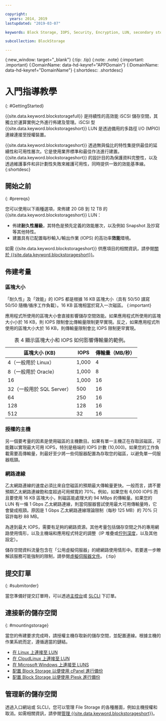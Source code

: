 ```yaml
---

copyright:
  years: 2014, 2019
lastupdated: "2019-03-07"

keywords: Block Storage, IOPS, Security, Encryption, LUN, secondary storage, mount storage, provision storage, ISCSI, MPIO, redundant

subcollection: BlockStorage

---
```

{:new_window: target="_blank"}
{:tip: .tip}
{:note: .note}
{:important: .important}
{:DomainName: data-hd-keyref="APPDomain"}
{:DomainName: data-hd-keyref="DomainName"}
{:shortdesc: .shortdesc}

# 入門指導教學
{: #GettingStarted}

{{site.data.keyword.blockstoragefull}} 是持續性的高效能 iSCSI 儲存空間，其獨立於運算實例之外進行佈建及管理。iSCSI 型 {{site.data.keyword.blockstorageshort}} LUN 是透過備用的多路徑 I/O (MPIO) 連線連接至授權裝置。

{{site.data.keyword.blockstorageshort}} 透過無與倫比的特性集提供最佳的延續性和可用性層次。它是使用業界標準和最佳作法進行建置。{{site.data.keyword.blockstorageshort}} 的設計目的為保護資料完整性，以及透過維護事件和非計劃性失敗來維護可用性，同時提供一致的效能基準線。{:shortdesc}

## 開始之前
{: #prereqs}

您可以使用以下兩種選項，來佈建 20 GB 到 12 TB 的 {{site.data.keyword.blockstorageshort}} LUN：<br/>
- 佈建**耐久性層級**，其特色是預先定義的效能層次，以及例如 Snapshot 及抄寫等其他特性。
- 建置具有已配置每秒輸入/輸出作業 (IOPS) 的高功率**效能**環境。

如需 {{site.data.keyword.blockstorageshort}} 供應項目的相關資訊，請參閱[關於 {{site.data.keyword.blockstorageshort}}](/docs/infrastructure/BlockStorage?topic=BlockStorage-About)。

## 佈建考量

### 區塊大小

「耐久性」及「效能」的 IOPS 都是根據 16 KB 區塊大小（具有 50/50 讀寫 50/50 隨機/循序工作負載）。16 KB 區塊相當於寫入一次磁區。
{:important}

應用程式所使用的區塊大小會直接影響儲存空間效能。如果應用程式所使用的區塊大小小於 16 KB，則 IOPS 限制會比傳輸量限制更早實現。反之，如果應用程式所使用的區塊大小大於 16 KB，則傳輸量限制會比 IOPS 限制更早實現。

<table>
  <caption>表 4 顯示區塊大小和 IOPS 如何影響傳輸量的範例。</caption>
        <colgroup>
          <col/>
          <col/>
          <col/>
        </colgroup>
        <thead>
          <tr>
            <th>區塊大小 (KB)</th>
            <th>IOPS</th>
            <th>傳輸量（MB/秒）</th>
          </tr>
        </thead>
        <tbody>
          <tr>
            <td>4（一般用於 Linux）</td>
            <td>1,000</td>
            <td>4</td>
          </tr>
          <tr>
            <td>8（一般用於 Oracle）</td>
            <td>1,000</td>
            <td>8</td>
          </tr>
          <tr>
            <td>16</td>
            <td>1,000</td>
            <td>16</td>
          </tr>
          <tr>
            <td>32（一般用於 SQL Server）</td>
            <td>500</td>
            <td>16</td>
          </tr>          
          <tr>
            <td>64</td>
            <td>250</td>
            <td>16</td>
          </tr>
          <tr>
            <td>128</td>
            <td>128</td>
            <td>16</td>
          </tr>
          <tr>
            <td>512</td>
            <td>32</td>
            <td>16</td>
          </tr>
        </tbody>
</table>

### 授權的主機

另一個要考量的因素是使用磁區的主機數目。如果有單一主機正在存取該磁區，可能難以實現最大可用 IOPS，特別是極端的 IOPS 計數 (10,000)。如果您的工作負載需要高傳輸量，則最好至少將一些伺服器配置為存取您的磁區，以避免單一伺服器瓶頸。

### 網路連線

乙太網路連線的速度必須比來自您磁區的預期最大傳輸量更快。一般而言，請不要預期乙太網路連線飽和度超過可用頻寬的 70%。例如，如果您有 6,000 IOPS 而且要使用 16 KB 區塊大小，則磁區能處理大約 94 MBps 的傳輸量。如果您的 LUN 有一條 1 Gbps 乙太網路連線，則當伺服器嘗試使用最大可用傳輸量時，它會變成瓶頸。原因是 1 Gbps 乙太網路連線理論限制（每秒 125 MB）的 70% 只容許每秒 88 MB。

為達到最大 IOPS，需要有足夠的網路資源。其他考量包括儲存空間之外的專用網路使用情形，以及主機端和應用程式特定的調整（IP 堆疊或[佇列深度](/docs/infrastructure/BlockStorage?topic=BlockStorage-hostqueuesettings)，以及其他設定）。

儲存空間資料流量包含在「公用虛擬伺服器」的總網路使用情形中。若要進一步瞭解該服務可能強制的限制，請參閱[虛擬伺服器文件](/docs/vsi?topic=virtual-servers-public-virtual-servers)。
{:tip}

## 提交訂單
{: #submitorder}

當您準備好提交訂單時，可以透過[主控台](/docs/infrastructure/BlockStorage?topic=BlockStorage-orderingthroughConsole)或 [SLCLI](/docs/infrastructure/BlockStorage?topic=BlockStorage-orderingthroughCLI) 下訂單。

## 連接新的儲存空間
{: #mountingstorage}

當您的佈建要求完成時，請授權主機存取新的儲存空間，並配置連線。根據主機的作業系統而定，遵循適當的鏈結。
- [在 Linux 上連接至 LUN](/docs/infrastructure/BlockStorage?topic=BlockStorage-mountingLinux)
- [在 CloudLinux 上連接至 LUN](/docs/infrastructure/BlockStorage?topic=BlockStorage-mountingCloudLinux)
- [在 Microsoft Windows 上連接至 LUNS](/docs/infrastructure/BlockStorage?topic=BlockStorage-mountingWindows)
- [配置 Block Storage 以便使用 cPanel 進行備份](/docs/infrastructure/BlockStorage?topic=BlockStorage-cPanelBackups)
- [配置 Block Storage 以便使用 Plesk 進行備份](/docs/infrastructure/BlockStorage?topic=BlockStorage-PleskBackups)

## 管理新的儲存空間

透過入口網站或 SLCLI，您可以管理 File Storage 的各種層面，例如主機授權和取消。如需相關資訊，請參閱[管理 {{site.data.keyword.blockstorageshort}}](/docs/infrastructure/BlockStorage?topic=BlockStorage-managingstorage)。
